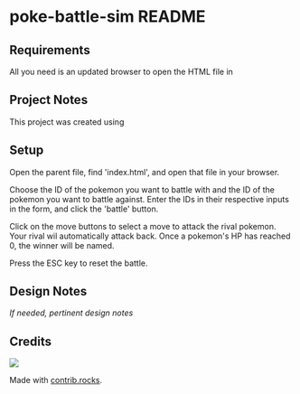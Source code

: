 # poke-battle-sim README

## Requirements
All you need is an updated browser to open the HTML file in

## Project Notes
This project was created using 


## Setup

Open the parent file, find 'index.html', and open that file in your browser.

Choose the ID of the pokemon you want to battle with and the ID of the pokemon you want to battle against.
Enter the IDs in their respective inputs in the form, and click the 'battle' button.

Click on the move buttons to select a move to attack the rival pokemon. Your rival wil automatically attack back.
Once a pokemon's HP has reached 0, the winner will be named.

Press the ESC key to reset the battle.


## Design Notes
_If needed, pertinent design notes_


## Credits

<a href="https://github.com/b-ritta-ny/poke-battle-sim/graphs/contributors">
  <img src="https://contrib.rocks/image?repo=b-ritta-ny/poke-battle-sim" />
</a>

Made with [contrib.rocks](https://contrib.rocks).